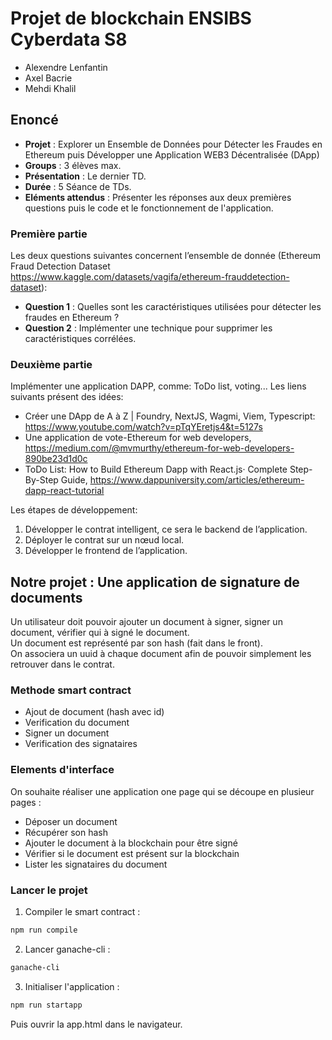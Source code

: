 # Projet de blockchain ENSIBS Cyberdata S8

* Alexendre Lenfantin
* Axel Bacrie
* Mehdi Khalil

## Enoncé

* **Projet** : Explorer un Ensemble de Données pour Détecter les Fraudes en Ethereum puis Développer une Application WEB3 Décentralisée (DApp)
* **Groups** : 3 élèves max.
* **Présentation** : Le dernier TD.
* **Durée** : 5 Séance de TDs.
* **Eléments attendus** : Présenter les réponses aux deux premières questions puis le code et le fonctionnement de l'application.

### Première partie

Les deux questions suivantes concernent l’ensemble de donnée (Ethereum Fraud Detection Dataset https://www.kaggle.com/datasets/vagifa/ethereum-frauddetection-dataset):

* **Question 1** : Quelles sont les caractéristiques utilisées pour détecter les fraudes en Ethereum ?
* **Question 2** : Implémenter une technique pour supprimer les caractéristiques corrélées.

### Deuxième partie

Implémenter une application DAPP, comme: ToDo list, voting...
Les liens suivants présent des idées:

* Créer une DApp de A à Z | Foundry, NextJS, Wagmi, Viem, Typescript: https://www.youtube.com/watch?v=pTqYEretjs4&t=5127s
* Une application de vote-Ethereum for web developers, https://medium.com/@mvmurthy/ethereum-for-web-developers-890be23d1d0c
* ToDo List: How to Build Ethereum Dapp with React.js· Complete Step-By-Step Guide, https://www.dappuniversity.com/articles/ethereum-dapp-react-tutorial

Les étapes de développement:

1. Développer le contrat intelligent, ce sera le backend de l’application.
2. Déployer le contrat sur un nœud local.
3. Développer le frontend de l’application.

## Notre projet : Une application de signature de documents

Un utilisateur doit pouvoir ajouter un document à signer, signer un document, vérifier qui à signé le document. <br>
Un document est représenté par son hash (fait dans le front). <br>
On associera un uuid à chaque document afin de pouvoir simplement les retrouver dans le contrat.

### Methode smart contract

* Ajout de document (hash avec id)
* Verification du document
* Signer un document
* Verification des signataires
  
### Elements d'interface

On souhaite réaliser une application one page qui se découpe en plusieur pages :

* Déposer un document
* Récupérer son hash
* Ajouter le document à la blockchain pour être signé
* Vérifier si le document est présent sur la blockchain
* Lister les signataires du document

### Lancer le projet

1. Compiler le smart contract :

```bash
npm run compile
```

2. Lancer ganache-cli :

```bash
ganache-cli
```

3. Initialiser l'application :

```bash
npm run startapp
```

Puis ouvrir la app.html dans le navigateur.
